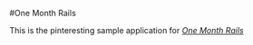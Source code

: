 #One Month Rails

This is the pinteresting sample application for
[*One Month Rails*](http://onemonthrails.com)